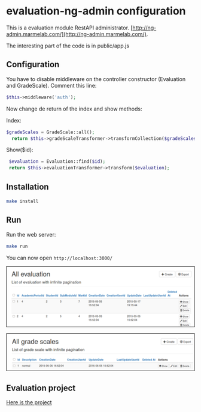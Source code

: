 # evaluation-ng-admin configuration

This is a evaluation module RestAPI administrator. [http://ng-admin.marmelab.com/](http://ng-admin.marmelab.com/).

The interesting part of the code is in public/app.js

## Configuration

You have to disable middleware on the controller constructor (Evaluation and GradeScale). Comment this line:

```php
$this->middleware('auth');
```
Now change de return of the index and show methods:

Index:

```php
$gradeScales = GradeScale::all();
  return $this->gradeScaleTransformer->transformCollection($gradeScales->toArray());
```

Show($id):

```php
 $evaluation = Evaluation::find($id);
 return $this->evaluationTransformer->transform($evaluation);
```


## Installation

```sh
make install
```

## Run

Run the web server:

```sh
make run
```

You can now open `http://localhost:3000/`

![alt text](https://github.com/kriminal666/evaluation-ng-admin/blob/master/evaluation.png)

![alt text](https://github.com/kriminal666/evaluation-ng-admin/blob/master/grade_scale.png)

## Evaluation project

[Here is the project](https://github.com/kriminal666/Evaluation)

